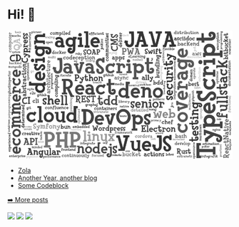 # Hi!  👋

![me](cloud.png "Cloud")


  <ul>
    <li><a href=https://mborejdo.github.io/til/til1/>Zola</a></li><li><a href=https://mborejdo.github.io/artikel1/>Another Year, another blog</a></li><li><a href=https://mborejdo.github.io/artikel2/>Some Codeblock</a></li>
  </ul>

  [:arrow_right: More posts](https://mborejdo.github.io)
  

[<img src="https://img.shields.io/badge/twitter-%231DA1F2.svg?&style=for-the-badge&logo=twitter&logoColor=white" height=20>](https://www.twitter.com/mediacoder) [<img src="https://img.shields.io/badge/linkedin-%230077B5.svg?&style=for-the-badge&logo=linkedin&logoColor=white" height=20>](https://www.linkedin.com/in/michael-borejdo-a7367928) [<img src="https://img.shields.io/badge/instagram-%23E4405F.svg?&style=for-the-badge&logo=instagram&logoColor=white" height=20>](https://www.instagram.com/mediacoder)

